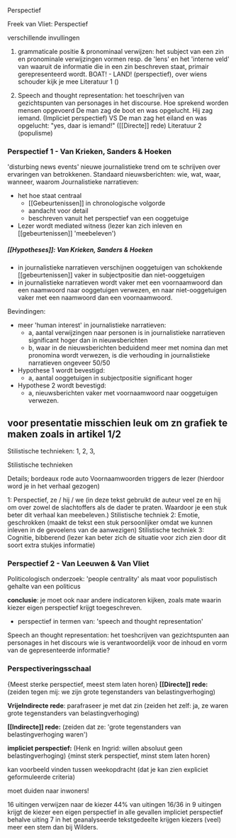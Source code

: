 
Perspectief

Freek van Vliet: Perspectief

verschillende invullingen
1. grammaticale positie & pronominaal verwijzen: het subject van een zin en pronominale verwijzingen vormen resp. de 'lens' en het 'interne veld' van waaruit de informatie die in een zin beschreven staat, primair gerepresenteerd wordt.
BOAT! - LAND! (perspectief), over wiens schouder kijk je mee 
Literatuur 1 ()


2. Speech and thought representation: het toeschrijven van gezichtspunten van personages in het discourse.
	Hoe sprekend worden mensen opgevoerd
De man zag de boot en was opgelucht. Hij zag iemand. (Impliciet perspectief)
VS
De man zag het eiland en was opgelucht: "yes, daar is iemand!"  ([[Directe]] rede)
Literatuur 2 (populisme)

### Perspectief 1 - Van Krieken, Sanders & Hoeken

'disturbing news events' nieuwe journalistieke trend om te schrijven over ervaringen van betrokkenen.
Standaard nieuwsberichten: wie, wat, waar, wanneer, waarom
Journalistieke narratieven:
- het hoe staat centraal
	- [[Gebeurtenissen]] in chronologische volgorde
	- aandacht voor detail
	- beschreven vanuit het perspectief van een ooggetuige
- Lezer wordt mediated witness (lezer kan zich inleven en [[gebeurtenissen]] 'meebeleven')

##### [[Hypotheses]]: Van Krieken, Sanders & Hoeken
- in journalistieke narratieven verschijnen ooggetuigen van schokkende [[gebeurtenissen]] vaker in subjectpositie dan niet-ooggetuigen
- in journalistieke narratieven wordt vaker met een voornaamwoord dan een naamwoord naar ooggetuigen verwezen, en naar niet-ooggetuigen vaker met een naamwoord dan een voornaamwoord.

Bevindingen:
- meer 'human interest' in journalistieke narratieven:
	- a, aantal verwijzingen naar personen is in journalistieke narratieven significant hoger dan in nieuwsberichten
	- b, waar in de nieuwsberichten beduidend meer met nomina dan met pronomina wordt verwezen, is die verhouding in journalistieke narratieven ongeveer 50/50
- Hypothese 1 wordt bevestigd:
	- a, aantal ooggetuigen in subjectpositie significant hoger
- Hypothese 2 wordt bevestigd:
	- a, nieuwsberichten vaker met voornaamwoord naar ooggetuigen verwezen.


## voor presentatie misschien leuk om zn grafiek te maken zoals in artikel 1/2


Stilistische technieken:
1,
2,
3,

Stilistische technieken

Details; bordeaux rode auto
Voornaamwoorden triggers de lezer (hierdoor word je in het verhaal gezogen)


1: Perspectief, ze / hij / we (in deze tekst gebruikt de auteur veel ze en hij om over zowel de slachtoffers als de dader te praten. Waardoor je een stuk beter dit verhaal kan meebeleven.) Stilistische techniek 
2: Emotie, geschrokken (maakt de tekst een stuk persoonlijker omdat we kunnen inleven in de gevoelens van de aanwezigen) Stilistische techniek 
3: Cognitie, bibberend (lezer kan beter zich de situatie voor zich zien door dit soort extra stukjes informatie)


### Perspectief 2 - Van Leeuwen & Van Vliet

Politicologisch onderzoek: 'people centrality' als maat voor populistisch gehalte van een politicus

**conclusie**: je moet ook naar andere indicatoren kijken, zoals mate waarin kiezer eigen perspectief krijgt toegeschreven.
- perspectief in termen van: 'speech and thought representation'

Speech an thought representation: het toeshcrijven van gezichtspunten aan personages in het discours
wie is verantwoordelijk voor de inhoud en vorm van de gepresenteerde informatie?

### Perspectiveringsschaal
{Meest sterke perspectief, meest stem laten horen} 
**[[Directe]] rede:** (zeiden tegen mij: we zijn grote tegenstanders van belastingverhoging)

**VrijeIndirecte rede**: parafraseer je met dat zin (zeiden het zelf: ja, ze waren grote tegenstanders van belastingverhoging)

**[[Indirecte]] rede:** (zeiden dat ze: 'grote tegenstanders van belastingverhoging waren')

**impliciet perspectief:** (Henk en Ingrid: willen absoluut geen belastingverhoging)
{minst sterk perspectief, minst stem laten horen}

kan voorbeeld vinden tussen weekopdracht (dat je kan zien expliciet geformuleerde criteria)

moet duiden naar inwoners!

16 uitingen verwijzen naar de kiezer 44% van uitingen 16/36
in 9 uitingen krijgt de kiezer een eigen perspectief
in alle gevallen impliciet perspectief behalve uiting 7
in het geanalyseerde tekstgedeelte krijgen kiezers (veel) meer een stem dan bij Wilders.

















